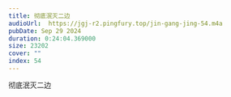 ```yaml
---
title: 彻底泯灭二边
audioUrl:  https://jgj-r2.pingfury.top/jin-gang-jing-54.m4a
pubDate: Sep 29 2024
duration: 0:24:04.369000
size: 23202
cover: ""
index: 54
---
```

彻底泯灭二边